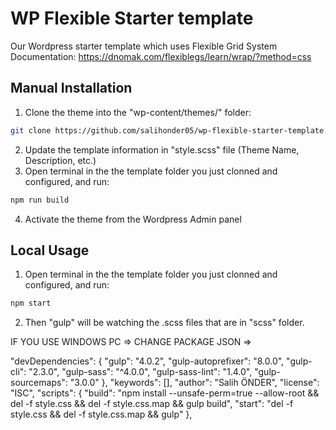 # WP Flexible Starter template
Our Wordpress starter template which uses Flexible Grid System 
Documentation: https://dnomak.com/flexiblegs/learn/wrap/?method=css

## Manual Installation
1. Clone the theme into the "wp-content/themes/" folder:
```bash
git clone https://github.com/salihonder05/wp-flexible-starter-template.git theme-name
```
2. Update the template information in "style.scss" file (Theme Name, Description, etc.)
3. Open terminal in the the template folder you just clonned and configured, and run:
```bash
npm run build
```
4. Activate the theme from the Wordpress Admin panel

## Local Usage
1. Open terminal in the the template folder you just clonned and configured, and run:
```bash
npm start
```
2. Then "gulp" will be watching the .scss files that are in "scss" folder.


IF YOU USE WINDOWS PC =>
CHANGE PACKAGE JSON =>

"devDependencies": {
    "gulp": "4.0.2",
    "gulp-autoprefixer": "8.0.0",
    "gulp-cli": "2.3.0",
    "gulp-sass": "^4.0.0",
    "gulp-sass-lint": "1.4.0",
    "gulp-sourcemaps": "3.0.0"
  },
  "keywords": [],
  "author": "Salih ÖNDER",
  "license": "ISC",
  "scripts": {
    "build": "npm install --unsafe-perm=true --allow-root && del -f style.css && del -f style.css.map && gulp build",
    "start": "del -f style.css && del -f style.css.map && gulp"
  },
